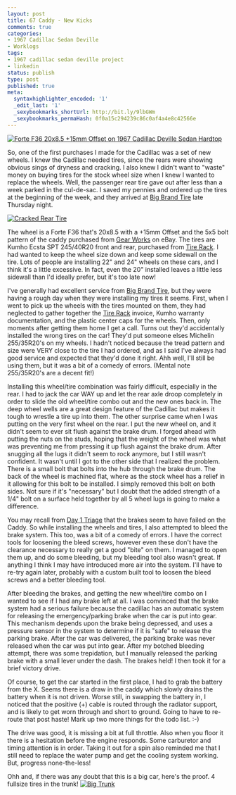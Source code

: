 ```yaml
---
layout: post
title: 67 Caddy - New Kicks
comments: true
categories:
- 1967 Cadillac Sedan Deville
- Worklogs
tags:
- 1967 cadillac sedan deville project
- linkedin
status: publish
type: post
published: true
meta:
  syntaxhighlighter_encoded: '1'
  _edit_last: '1'
  _sexybookmarks_shortUrl: http://bit.ly/9lbGWm
  _sexybookmarks_permaHash: 0f0a15c294239c86c0af4a4e8c42566e
---
```

<p><a href="http://www.flickr.com/photos/rgeyer/3781867519/"><img src="http://farm3.static.flickr.com/2625/3781867519_b067ff0486_m.jpg" class="alignright" alt="Forte F36 20x8.5 +15mm Offset on 1967 Cadillac Deville Sedan Hardtop" /></a>

So, one of the first purchases I made for the Cadillac was a set of new wheels.  I knew the Cadillac needed tires, since the rears were showing obvious sings of dryness and cracking.  I also knew I didn't want to "waste" money on buying tires for the stock wheel size when I knew I wanted to replace the wheels.  Well, the passenger rear tire gave out after less than a week parked in the cul-de-sac.  I saved my pennies and ordered up the tires at the beginning of the week, and they arrived at <a href="http://www.bigbranddirect.com/">Big Brand Tire</a> late Thursday night.</p>

<p><a href="http://www.flickr.com/photos/rgeyer/3782678752/"><img src="http://farm4.static.flickr.com/3458/3782678752_3d8a375456_m.jpg" class="alignleft" alt="Cracked Rear Tire" /></a>

The wheel is a Forte F36 that's 20x8.5 with a +15mm Offset and the 5x5 bolt pattern of the caddy purchased from <a href="http://myworld.ebay.com/ebaymotors/gearworksmfg/">Gear Works</a> on eBay.  The tires are Kumho Ecsta SPT 245/40R20 front and rear, purchased from <a href="http://www.tirerack.com">Tire Rack</a>.  I had wanted to keep the wheel size down and keep some sidewall on the tire.  Lots of people are installing 22" and 24" wheels on these cars, and I think it's a little excessive.  In fact, even the 20" installed leaves a little less sidewall than I'd ideally prefer, but it's too late now!</p>

<p>I've generally had excellent service from <a href="http://www.bigbranddirect.com/">Big Brand Tire</a>, but they were having a rough day when they were installing my tires it seems.  First, when I went to pick up the wheels with the tires mounted on them, they had neglected to gather together the <a href="http://www.tirerack.com">Tire Rack</a> invoice, Kumho warranty documentation, and the plastic center caps for the wheels.  Then, only moments after getting them home I get a call.  Turns out they'd accidentally installed the wrong tires on the car!  They'd put someone elses Michelin 255/35R20's on my wheels.  I hadn't noticed because the tread pattern and size were VERY close to the tire I had ordered, and as I said I've always had good service and expected that they'd done it right.  Ahh well, I'll still be using them, but it was a bit of a comedy of errors.  (Mental note 255/35R20's are a decent fit!)</p>

<p>Installing this wheel/tire combination was fairly difficult, especially in the rear.  I had to jack the car WAY up and let the rear axle droop completely in order to slide the old wheel/tire combo out and the new ones back in.  The deep wheel wells are a great design feature of the Cadillac but makes it tough to wrestle a tire up into them.  The other surprise came when I was putting on the very first wheel on the rear.  I put the new wheel on, and it didn't seem to ever sit flush against the brake drum.  I forged ahead with putting the nuts on the studs, hoping that the weight of the wheel was what was preventing me from pressing it up flush against the brake drum.  After snugging all the lugs it didn't seem to rock anymore, but I still wasn't confident.  It wasn't until I got to the other side that I realized the problem.  There is a small bolt that bolts into the hub through the brake drum.  The back of the wheel is machined flat, where as the stock wheel has a relief in it allowing for this bolt to be installed.  I simply removed this bolt on both sides.  Not sure if it's "necessary" but I doubt that the added strength of a 1/4" bolt on a surface held together by all 5 wheel lugs is going to make a difference.</p>

<p>You may recall from <a href=http://blog.ryangeyer.com/blog/2009/06/04/67-caddy-day-1-triage/>Day 1 Triage</a> that the brakes seem to have failed on the Caddy.  So while installing the wheels and tires, I also attempted to bleed the brake system.  This too, was a bit of a comedy of errors.  I have the correct tools for loosening the bleed screws, however even these don't have the clearance necessary to really get a good "bite" on them.  I managed to open them up, and do some bleeding, but my bleeding tool also wasn't great.  If anything I think I may have introduced more air into the system.  I'll have to re-try again later, probably with a custom built tool to loosen the bleed screws and a better bleeding tool.<p />

</p><p>After bleeding the brakes, and getting the new wheel/tire combo on I wanted to see if I had any brake left at all.  I was convinced that the brake system had a serious failure because the cadillac has an automatic system for releasing the emergency/parking brake when the car is put into gear.  This mechanism depends upon the brake being depressed, and uses a pressure sensor in the system to determine if it is "safe" to release the parking brake.  After the car was delivered, the parking brake was never released when the car was put into gear.  After my botched bleeding attempt, there was some trepidation, but I manually released the parking brake with a small lever under the dash.  The brakes held!  I then took it for a brief victory drive.</p>

<p>Of course, to get the car started in the first place, I had to grab the battery from the X.  Seems there is a draw in the caddy which slowly drains the battery when it is not driven.  Worse still, in swapping the battery in, I noticed that the positive (+) cable is routed through the radiator support, and is likely to get worn through and short to ground.  Going to have to re-route that post haste!  Mark up two more things for the todo list.  :-)</p>

<p>The drive was good, it is missing a bit at full throttle.  Also when you floor it there is a hesitation before the engine responds.  Some carburetor and timing attention is in order.  Taking it out for a spin also reminded me that I still need to replace the water pump and get the cooling system working.  But, progress none-the-less!</p>

<p>Ohh and, if there was any doubt that this is a big car, here's the proof.  4 fullsize tires in the trunk!
<a href="http://www.flickr.com/photos/rgeyer/3782677848/"><img src="http://farm4.static.flickr.com/3541/3782677848_8a6a2d841a_m.jpg" alt="Big Trunk" /></a></p>
